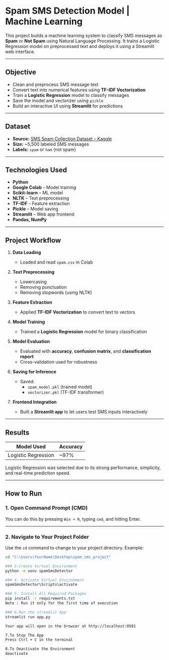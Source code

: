# Spam SMS Detection Model | Machine Learning

This project builds a machine learning system to classify SMS messages as **Spam** or **Not Spam** using Natural Language Processing. 
It trains a Logistic Regression model on preprocessed text and deploys it using a Streamlit web interface.

---

## Objective

- Clean and preprocess SMS message text
- Convert text into numerical features using **TF-IDF Vectorization**
- Train a **Logistic Regression** model to classify messages
- Save the model and vectorizer using `pickle`
- Build an interactive UI using **Streamlit** for predictions

---

## Dataset

- **Source:** [SMS Spam Collection Dataset – Kaggle](https://www.kaggle.com/datasets/uciml/sms-spam-collection-dataset?resource=download)
- **Size:** ~5,500 labeled SMS messages
- **Labels:** `spam` or `ham` (not spam)

---

## Technologies Used

- **Python**
- **Google Colab** – Model training
- **Scikit-learn** – ML model
- **NLTK** – Text preprocessing
- **TF-IDF** – Feature extraction
- **Pickle** – Model saving
- **Streamlit** – Web app frontend
- **Pandas, NumPy**

---

## Project Workflow

1. **Data Loading**
   - Loaded and read `spam.csv` in Colab

2. **Text Preprocessing**
   - Lowercasing
   - Removing punctuation
   - Removing stopwords (using NLTK)

3. **Feature Extraction**
   - Applied **TF-IDF Vectorization** to convert text to vectors

4. **Model Training**
   - Trained a **Logistic Regression** model for binary classification

5. **Model Evaluation**
   - Evaluated with **accuracy**, **confusion matrix**, and **classification report**
   - Cross-validation used for robustness

6. **Saving for Inference**
   - Saved:
     - `spam_model.pkl` (trained model)
     - `vectorizer.pkl` (TF-IDF transformer)

7. **Frontend Integration**
   - Built a **Streamlit app** to let users test SMS inputs interactively

---

## Results

| Model Used          | Accuracy |
|---------------------|----------|
| Logistic Regression | ~97%     |

Logistic Regression was selected due to its strong performance, simplicity, and real-time prediction speed.

---

## How to Run

### 1. Open Command Prompt (CMD)

You can do this by pressing `Win + R`, typing `cmd`, and hitting Enter.

---

### 2. Navigate to Your Project Folder
Use the `cd` command to change to your project directory. Example:
```bash
cd "C:\Users\YourName\Desktop\spam_sms_project" 

### 3.Create Virtual Environment
python -m venv spamSmsDetector

### 4. Activate Virtual Environment
spamSmsDetector\Scripts\activate

### 5. Install All Required Packages
pip install -r requirements.txt
Note : Run it only for the first time of execution

### 6.Run the streamlit App
streamlit run app.py

Your app will open in the browser at http://localhost:8501

7.To Stop The App
Press Ctrl + C in the terminal

8.To Deactivate the Environment
deactivate

